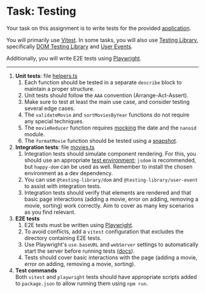 # Task: Testing

Your task on this assignment is to write tests for the provided [application](./testing-lab/).

You will primarily use [Vitest](https://vitest.dev/). In some tasks, you will also use [Testing Library](https://testing-library.com), specifically [DOM Testing Library](https://testing-library.com/docs/dom-testing-library/intro) and [User Events](https://testing-library.com/docs/user-event/intro).

Additionally, you will write E2E tests using [Playwright](https://playwright.dev/).

---

1. **Unit tests**: file [helpers.ts](./testing-lab/src/helpers/helpers.ts)
   1. Each function should be tested in a separate `describe` block to maintain a proper structure.
   1. Unit tests should follow the `AAA` convention (Arrange-Act-Assert).
   1. Make sure to test at least the main use case, and consider testing several edge cases.
   1. The `validateMovie` and `sortMoviesByYear` functions do not require any special techniques.
   1. The `movieReducer` function requires [mocking](https://vitest.dev/guide/mocking.html) the date and the `nanoid` module.
   1. The `formatMovie` function should be tested using a [snapshot](https://vitest.dev/guide/snapshot.html).
1. **Integration tests**: file [movies.ts](./testing-lab/src/components/movies.ts)
   1. Integration tests should simulate component rendering. For this, you should use an appropriate [test environment](https://vitest.dev/guide/environment.html); `jsdom` is recommended, but `happy-dom` can be used as well. Remember to install the chosen environment as a dev dependency.
   1. You can use `@testing-library/dom` and `@testing-library/user-event` to assist with integration tests.
   1. Integration tests should verify that elements are rendered and that basic page interactions (adding a movie, error on adding, removing a movie, sorting) work correctly. Aim to cover as many key scenarios as you find relevant.
1. **E2E tests**
   1. E2E tests must be written using [Playwright](https://playwright.dev/).
   1. To avoid conflicts, add a `vitest` configuration that excludes the directory containing E2E tests.
   1. Use Playwright's `use.baseURL` and `webServer` settings to automatically start the server before running tests ([docs](https://playwright.dev/docs/test-webserver)).
   1. Tests should cover basic interactions with the page (adding a movie, error on adding, removing a movie, sorting).
1. **Test commands**  
   Both `vitest` and `playwright` tests should have appropriate scripts added to `package.json` to allow running them using `npm run`.
